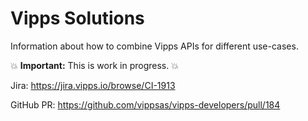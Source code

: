 <!-- START_METADATA
---
title: Introduction
sidebar_position: 1
hide_table_of_contents: true
pagination_next: null
pagination_prev: null
---
END_METADATA -->

# Vipps Solutions

Information about how to combine Vipps APIs for different use-cases.

💥 **Important:** This is work in progress. 💥 

<!-- START_COMMENT -->

Jira: https://jira.vipps.io/browse/CI-1913

GitHub PR: https://github.com/vippsas/vipps-developers/pull/184
<!-- END_COMMENT -->
